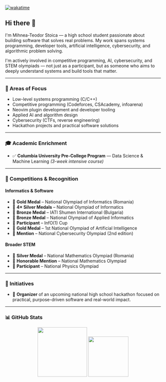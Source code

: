 [![wakatime](https://wakatime.com/badge/user/60895259-1e74-4d60-a017-d705d61294f8.svg)](https://wakatime.com/@60895259-1e74-4d60-a017-d705d61294f8)

## Hi there 👋

I'm Mihnea-Teodor Stoica — a high school student passionate about building software that solves real problems. My work spans systems programming, developer tools, artificial intelligence, cybersecurity, and algorithmic problem solving.

I'm actively involved in competitive programming, AI, cybersecurity, and STEM olympiads — not just as a participant, but as someone who aims to deeply understand systems and build tools that matter.

---

### 🧠 Areas of Focus

* Low-level systems programming (C/C++)
* Competitive programming (Codeforces, CSAcademy, infoarena)
* Neovim plugin development and developer tooling
* Applied AI and algorithm design
* Cybersecurity (CTFs, reverse engineering)
* Hackathon projects and practical software solutions

---

### 🎓 Academic Enrichment

* ✅ **Columbia University Pre-College Program** — Data Science & Machine Learning
  *(3-week intensive course)*

---

### 🏅 Competitions & Recognition

#### Informatics & Software

* 🥇 **Gold Medal** – National Olympiad of Informatics (Romania)
* 🥈 **4× Silver Medals** – National Olympiad of Informatics
* 🥉 **Bronze Medal** – IATI Shumen International (Bulgaria)
* 🥉 **Bronze Medal** – National Olympiad of Applied Informatics
* 🏅 **Participant** – InfO(1) Cup
* 🥇 **Gold Medal** – 1st National Olympiad of Artificial Intelligence
* 🧠 **Mention** – National Cybersecurity Olympiad (2nd edition)

#### Broader STEM

* 🥈 **Silver Medal** – National Mathematics Olympiad (Romania)
* 🏅 **Honorable Mention** – National Mathematics Olympiad
* 📘 **Participant** – National Physics Olympiad

---

### 🚀 Initiatives

* 📅 **Organizer** of an upcoming national high school hackathon focused on practical, purpose-driven software and real-world impact.

---

### 📊 GitHub Stats

<p align="center">
  <img src="https://github-readme-stats.vercel.app/api?username=MihneaTeodorStoica&show_icons=true&theme=dark&hide=stars&count_private=true" height="160" />
  <img src="https://github-readme-stats.vercel.app/api/top-langs/?username=MihneaTeodorStoica&layout=compact&langs_count=6&theme=dark" height="130" />
</p>

<!--

bye

-->
